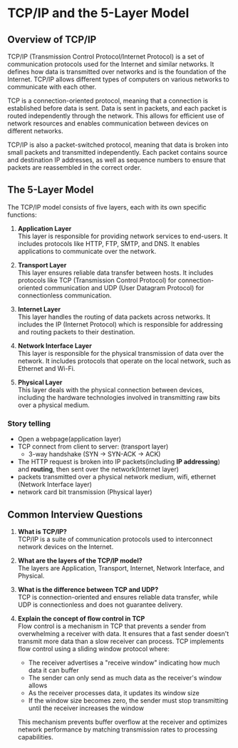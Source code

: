 # TCP/IP and the 5-Layer Model

## Overview of TCP/IP
TCP/IP (Transmission Control Protocol/Internet Protocol) is a set of communication protocols used for the Internet and similar networks. It defines how data is transmitted over networks and is the foundation of the Internet. TCP/IP allows different types of computers on various networks to communicate with each other.

TCP is a connection-oriented protocol, meaning that a connection is established before data is sent. Data is sent in packets, and each packet is routed independently through the network. This allows for efficient use of network resources and enables communication between devices on different networks.

TCP/IP is also a packet-switched protocol, meaning that data is broken into small packets and transmitted independently. Each packet contains source and destination IP addresses, as well as sequence numbers to ensure that packets are reassembled in the correct order.

## The 5-Layer Model
The TCP/IP model consists of five layers, each with its own specific functions:

1. **Application Layer**  
   This layer is responsible for providing network services to end-users. It includes protocols like HTTP, FTP, SMTP, and DNS. It enables applications to communicate over the network.

2. **Transport Layer**  
   This layer ensures reliable data transfer between hosts. It includes protocols like TCP (Transmission Control Protocol) for connection-oriented communication and UDP (User Datagram Protocol) for connectionless communication.

3. **Internet Layer**  
   This layer handles the routing of data packets across networks. It includes the IP (Internet Protocol) which is responsible for addressing and routing packets to their destination.

4. **Network Interface Layer**  
   This layer is responsible for the physical transmission of data over the network. It includes protocols that operate on the local network, such as Ethernet and Wi-Fi.

5. **Physical Layer**  
   This layer deals with the physical connection between devices, including the hardware technologies involved in transmitting raw bits over a physical medium.
### Story telling
* Open a webpage(application layer)
* TCP connect from client to server: (transport layer)
    * 3-way handshake (SYN → SYN-ACK → ACK)
* The HTTP request is broken into IP packets(including **IP addressing**) and **routing**, then sent over the network(Internet layer)
* packets transmitted over a physical network medium, wifi, ethernet (Network Interface layer)
* network card bit transmission (Physical layer)

## Common Interview Questions
1. **What is TCP/IP?**  
   TCP/IP is a suite of communication protocols used to interconnect network devices on the Internet.

2. **What are the layers of the TCP/IP model?**  
   The layers are Application, Transport, Internet, Network Interface, and Physical.

3. **What is the difference between TCP and UDP?**  
   TCP is connection-oriented and ensures reliable data transfer, while UDP is connectionless and does not guarantee delivery.

4. **Explain the concept of flow control in TCP**  
   Flow control is a mechanism in TCP that prevents a sender from overwhelming a receiver with data. It ensures that a fast sender doesn't transmit more data than a slow receiver can process. TCP implements flow control using a sliding window protocol where:
   - The receiver advertises a "receive window" indicating how much data it can buffer
   - The sender can only send as much data as the receiver's window allows
   - As the receiver processes data, it updates its window size
   - If the window size becomes zero, the sender must stop transmitting until the receiver increases the window

   This mechanism prevents buffer overflow at the receiver and optimizes network performance by matching transmission rates to processing capabilities.